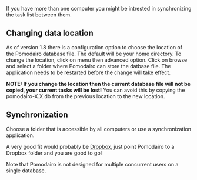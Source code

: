 If you have more than one computer you might be intrested in synchronizing the task list between them.

## Changing data location ##
As of version 1.8 there is a configuration option to choose the location of the Pomodairo database file. The default will be your home directory. To change the location, click on menu then advanced option. Click on browse and select a folder where Pomodairo can store the datbase file. The application needs to be restarted before the change will take effect.

**NOTE: If you change the location then the current database file will not be copied, your current tasks will be lost!** You can avoid this by copying the pomodairo-X.X.db from the previous location to the new location.


## Synchronization ##
Choose a folder that is accessible by all computers or use a synchronization application.

A very good fit would probably be [Dropbox](http://www.dropbox.com/), just point Pomodairo to a Dropbox folder and you are good to go!

Note that Pomodairo is not designed for multiple concurrent users on a single database.